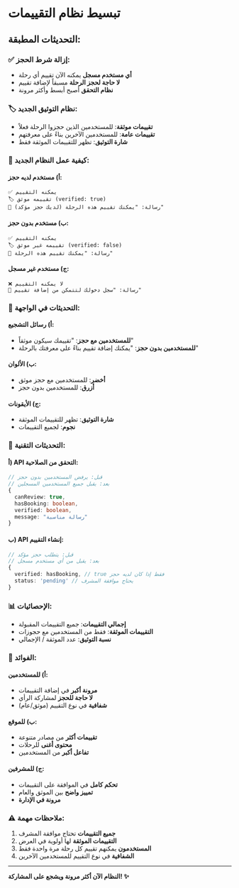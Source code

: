 # تبسيط نظام التقييمات

## التحديثات المطبقة:

### ✅ **إزالة شرط الحجز:**
- **أي مستخدم مسجل** يمكنه الآن تقييم أي رحلة
- **لا حاجة لحجز الرحلة** مسبقاً لإضافة تقييم
- **نظام التحقق** أصبح أبسط وأكثر مرونة

### 🏷️ **نظام التوثيق الجديد:**
- **تقييمات موثقة**: للمستخدمين الذين حجزوا الرحلة فعلاً
- **تقييمات عامة**: للمستخدمين الآخرين بناءً على معرفتهم
- **شارة التوثيق**: تظهر للتقييمات الموثقة فقط

### 📝 **كيفية عمل النظام الجديد:**

#### أ) مستخدم لديه حجز:
```
✅ يمكنه التقييم
🏷️ تقييمه موثق (verified: true)
💬 رسالة: "يمكنك تقييم هذه الرحلة (لديك حجز مؤكد)"
```

#### ب) مستخدم بدون حجز:
```
✅ يمكنه التقييم
🏷️ تقييمه غير موثق (verified: false)
💬 رسالة: "يمكنك تقييم هذه الرحلة"
```

#### ج) مستخدم غير مسجل:
```
❌ لا يمكنه التقييم
💬 رسالة: "سجل دخولك لتتمكن من إضافة تقييم"
```

### 🎨 **التحديثات في الواجهة:**

#### أ) رسائل التشجيع:
- **للمستخدمين مع حجز**: "تقييمك سيكون موثقاً"
- **للمستخدمين بدون حجز**: "يمكنك إضافة تقييم بناءً على معرفتك بالرحلة"

#### ب) الألوان:
- **أخضر**: للمستخدمين مع حجز موثق
- **أزرق**: للمستخدمين بدون حجز

#### ج) الأيقونات:
- **شارة التوثيق**: تظهر للتقييمات الموثقة
- **نجوم**: لجميع التقييمات

### 🔧 **التحديثات التقنية:**

#### أ) API التحقق من الصلاحية:
```typescript
// قبل: يرفض المستخدمين بدون حجز
// بعد: يقبل جميع المستخدمين المسجلين
{
  canReview: true,
  hasBooking: boolean,
  verified: boolean,
  message: "رسالة مناسبة"
}
```

#### ب) API إنشاء التقييم:
```typescript
// قبل: يتطلب حجز مؤكد
// بعد: يقبل من أي مستخدم مسجل
{
  verified: hasBooking, // true فقط إذا كان لديه حجز
  status: 'pending' // يحتاج موافقة المشرف
}
```

### 📊 **الإحصائيات:**
- **إجمالي التقييمات**: جميع التقييمات المقبولة
- **التقييمات الموثقة**: فقط من المستخدمين مع حجوزات
- **نسبة التوثيق**: عدد الموثقة / الإجمالي

### 🎯 **الفوائد:**

#### أ) للمستخدمين:
- **مرونة أكبر** في إضافة التقييمات
- **لا حاجة للحجز** لمشاركة الرأي
- **شفافية** في نوع التقييم (موثق/عام)

#### ب) للموقع:
- **تقييمات أكثر** من مصادر متنوعة
- **محتوى أغنى** للرحلات
- **تفاعل أكبر** من المستخدمين

#### ج) للمشرفين:
- **تحكم كامل** في الموافقة على التقييمات
- **تمييز واضح** بين الموثق والعام
- **مرونة في الإدارة**

### ⚠️ **ملاحظات مهمة:**

1. **جميع التقييمات** تحتاج موافقة المشرف
2. **التقييمات الموثقة** لها أولوية في العرض
3. **المستخدمون** يمكنهم تقييم كل رحلة مرة واحدة فقط
4. **الشفافية** في نوع التقييم للمستخدمين الآخرين

---

**النظام الآن أكثر مرونة ويشجع على المشاركة! ✨**
